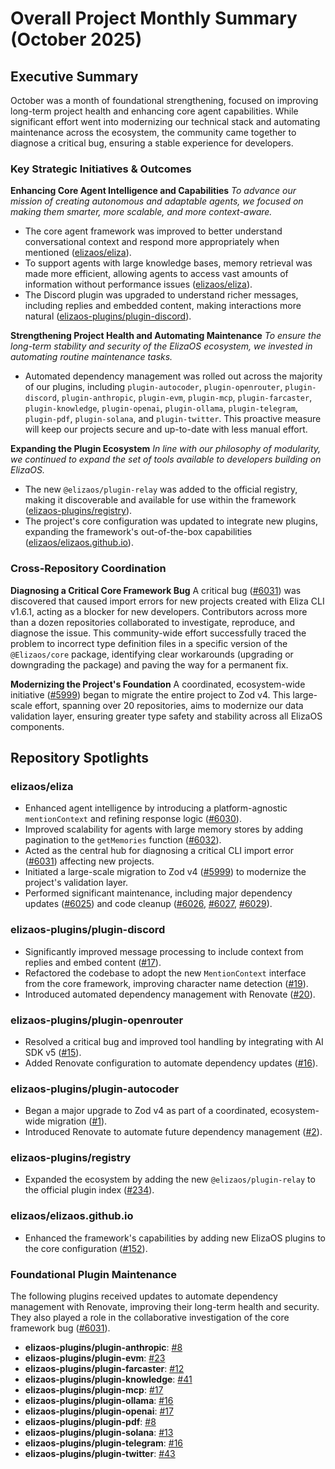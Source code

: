 # Overall Project Monthly Summary (October 2025)

## Executive Summary
October was a month of foundational strengthening, focused on improving long-term project health and enhancing core agent capabilities. While significant effort went into modernizing our technical stack and automating maintenance across the ecosystem, the community came together to diagnose a critical bug, ensuring a stable experience for developers.

### Key Strategic Initiatives & Outcomes

**Enhancing Core Agent Intelligence and Capabilities**
*To advance our mission of creating autonomous and adaptable agents, we focused on making them smarter, more scalable, and more context-aware.*
-   The core agent framework was improved to better understand conversational context and respond more appropriately when mentioned ([elizaos/eliza](https://github.com/elizaos/eliza)).
-   To support agents with large knowledge bases, memory retrieval was made more efficient, allowing agents to access vast amounts of information without performance issues ([elizaos/eliza](https://github.com/elizaos/eliza)).
-   The Discord plugin was upgraded to understand richer messages, including replies and embedded content, making interactions more natural ([elizaos-plugins/plugin-discord](https://github.com/elizaos-plugins/plugin-discord)).

**Strengthening Project Health and Automating Maintenance**
*To ensure the long-term stability and security of the ElizaOS ecosystem, we invested in automating routine maintenance tasks.*
-   Automated dependency management was rolled out across the majority of our plugins, including `plugin-autocoder`, `plugin-openrouter`, `plugin-discord`, `plugin-anthropic`, `plugin-evm`, `plugin-mcp`, `plugin-farcaster`, `plugin-knowledge`, `plugin-openai`, `plugin-ollama`, `plugin-telegram`, `plugin-pdf`, `plugin-solana`, and `plugin-twitter`. This proactive measure will keep our projects secure and up-to-date with less manual effort.

**Expanding the Plugin Ecosystem**
*In line with our philosophy of modularity, we continued to expand the set of tools available to developers building on ElizaOS.*
-   The new `@elizaos/plugin-relay` was added to the official registry, making it discoverable and available for use within the framework ([elizaos-plugins/registry](https://github.com/elizaos-plugins/registry)).
-   The project's core configuration was updated to integrate new plugins, expanding the framework's out-of-the-box capabilities ([elizaos/elizaos.github.io](https://github.com/elizaos/elizaos.github.io)).

### Cross-Repository Coordination

**Diagnosing a Critical Core Framework Bug**
A critical bug ([#6031](https://github.com/elizaos/eliza/issues/6031)) was discovered that caused import errors for new projects created with Eliza CLI v1.6.1, acting as a blocker for new developers. Contributors across more than a dozen repositories collaborated to investigate, reproduce, and diagnose the issue. This community-wide effort successfully traced the problem to incorrect type definition files in a specific version of the `@Elizaos/core` package, identifying clear workarounds (upgrading or downgrading the package) and paving the way for a permanent fix.

**Modernizing the Project's Foundation**
A coordinated, ecosystem-wide initiative ([#5999](https://github.com/elizaos/eliza/issues/5999)) began to migrate the entire project to Zod v4. This large-scale effort, spanning over 20 repositories, aims to modernize our data validation layer, ensuring greater type safety and stability across all ElizaOS components.

## Repository Spotlights

### elizaos/eliza
-   Enhanced agent intelligence by introducing a platform-agnostic `mentionContext` and refining response logic ([#6030](https://github.com/elizaos/eliza/pull/6030)).
-   Improved scalability for agents with large memory stores by adding pagination to the `getMemories` function ([#6032](https://github.com/elizaos/eliza/pull/6032)).
-   Acted as the central hub for diagnosing a critical CLI import error ([#6031](https://github.com/elizaos/eliza/issues/6031)) affecting new projects.
-   Initiated a large-scale migration to Zod v4 ([#5999](https://github.com/elizaos/eliza/issues/5999)) to modernize the project's validation layer.
-   Performed significant maintenance, including major dependency updates ([#6025](https://github.com/elizaos/eliza/pull/6025)) and code cleanup ([#6026](https://github.com/elizaos/eliza/pull/6026), [#6027](https://github.com/elizaos/eliza/pull/6027), [#6029](https://github.com/elizaos/eliza/pull/6029)).

### elizaos-plugins/plugin-discord
-   Significantly improved message processing to include context from replies and embed content ([#17](https://github.com/elizaos-plugins/plugin-discord/pull/17)).
-   Refactored the codebase to adopt the new `MentionContext` interface from the core framework, improving character name detection ([#19](https://github.com/elizaos-plugins/plugin-discord/pull/19)).
-   Introduced automated dependency management with Renovate ([#20](https://github.com/elizaos-plugins/plugin-discord/pull/20)).

### elizaos-plugins/plugin-openrouter
-   Resolved a critical bug and improved tool handling by integrating with AI SDK v5 ([#15](https://github.com/elizaos-plugins/plugin-openrouter/pull/15)).
-   Added Renovate configuration to automate dependency updates ([#16](https://github.com/elizaos-plugins/plugin-openrouter/pull/16)).

### elizaos-plugins/plugin-autocoder
-   Began a major upgrade to Zod v4 as part of a coordinated, ecosystem-wide migration ([#1](https://github.com/elizaos-plugins/plugin-autocoder/pull/1)).
-   Introduced Renovate to automate future dependency management ([#2](https://github.com/elizaos-plugins/plugin-autocoder/pull/2)).

### elizaos-plugins/registry
-   Expanded the ecosystem by adding the new `@elizaos/plugin-relay` to the official plugin index ([#234](https://github.com/elizaos-plugins/registry/pull/234)).

### elizaos/elizaos.github.io
-   Enhanced the framework's capabilities by adding new ElizaOS plugins to the core configuration ([#152](https://github.com/elizaos/elizaos.github.io/pull/152)).

### Foundational Plugin Maintenance
The following plugins received updates to automate dependency management with Renovate, improving their long-term health and security. They also played a role in the collaborative investigation of the core framework bug ([#6031](https://github.com/elizaos/eliza/issues/6031)).
-   **elizaos-plugins/plugin-anthropic**: [#8](https://github.com/elizaos-plugins/plugin-anthropic/pull/8)
-   **elizaos-plugins/plugin-evm**: [#23](https://github.com/elizaos-plugins/plugin-evm/pull/23)
-   **elizaos-plugins/plugin-farcaster**: [#12](https://github.com/elizaos-plugins/plugin-farcaster/pull/12)
-   **elizaos-plugins/plugin-knowledge**: [#41](https://github.com/elizaos-plugins/plugin-knowledge/pull/41)
-   **elizaos-plugins/plugin-mcp**: [#17](https://github.com/elizaos-plugins/plugin-mcp/pull/17)
-   **elizaos-plugins/plugin-ollama**: [#16](https://github.com/elizaos-plugins/plugin-ollama/pull/16)
-   **elizaos-plugins/plugin-openai**: [#17](https://github.com/elizaos-plugins/plugin-openai/pull/17)
-   **elizaos-plugins/plugin-pdf**: [#8](https://github.com/elizaos-plugins/plugin-pdf/pull/8)
-   **elizaos-plugins/plugin-solana**: [#13](https://github.com/elizaos-plugins/plugin-solana/pull/13)
-   **elizaos-plugins/plugin-telegram**: [#16](https://github.com/elizaos-plugins/plugin-telegram/pull/16)
-   **elizaos-plugins/plugin-twitter**: [#43](https://github.com/elizaos-plugins/plugin-twitter/pull/43)